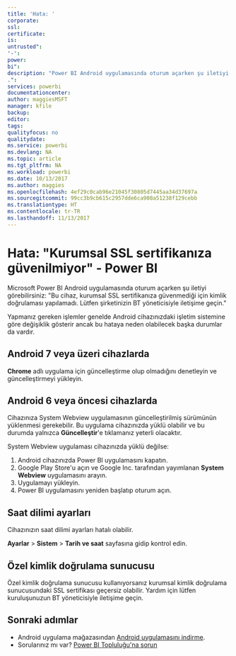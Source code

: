 ```yaml
---
title: 'Hata: '
corporate: 
ssl: 
certificate: 
is: 
untrusted": 
'-': 
power: 
bi": 
description: "Power BI Android uygulamasında oturum açarken şu iletiyi görebilirsiniz: \"Kurumsal SSL sertifikanıza güvenilmediği için kimlik doğrulaması yapılamadı"
.": 
services: powerbi
documentationcenter: 
author: maggiesMSFT
manager: kfile
backup: 
editor: 
tags: 
qualityfocus: no
qualitydate: 
ms.service: powerbi
ms.devlang: NA
ms.topic: article
ms.tgt_pltfrm: NA
ms.workload: powerbi
ms.date: 10/13/2017
ms.author: maggies
ms.openlocfilehash: 4ef29c0cab96e21045f30805d7445aa34d37697a
ms.sourcegitcommit: 99cc3b9cb615c2957dde6ca908a51238f129cebb
ms.translationtype: HT
ms.contentlocale: tr-TR
ms.lasthandoff: 11/13/2017
---
```

# <a name="error-corporate-ssl-certificate-is-untrusted---power-bi"></a>Hata: "Kurumsal SSL sertifikanıza güvenilmiyor" - Power BI
Microsoft Power BI Android uygulamasında oturum açarken şu iletiyi görebilirsiniz: "Bu cihaz, kurumsal SSL sertifikanıza güvenmediği için kimlik doğrulaması yapılamadı. Lütfen şirketinizin BT yöneticisiyle iletişime geçin." 

Yapmanız gereken işlemler genelde Android cihazınızdaki işletim sistemine göre değişiklik gösterir ancak bu hataya neden olabilecek başka durumlar da vardır.

## <a name="on-android-7-or-later"></a>Android 7 veya üzeri cihazlarda
**Chrome** adlı uygulama için güncelleştirme olup olmadığını denetleyin ve güncelleştirmeyi yükleyin.

## <a name="on-android-6-and-earlier"></a>Android 6 veya öncesi cihazlarda
Cihazınıza System Webview uygulamasının güncelleştirilmiş sürümünün yüklenmesi gerekebilir. Bu uygulama cihazınızda yüklü olabilir ve bu durumda yalnızca **Güncelleştir**'e tıklamanız yeterli olacaktır.

System Webview uygulaması cihazınızda yüklü değilse:

1. Android cihazınızda Power BI uygulamasını kapatın.
2. Google Play Store'u açın ve Google Inc. tarafından yayımlanan **System Webview** uygulamasını arayın.
3. Uygulamayı yükleyin.
4. Power BI uygulamasını yeniden başlatıp oturum açın.

## <a name="time-zone-settings"></a>Saat dilimi ayarları
Cihazınızın saat dilimi ayarları hatalı olabilir. 

**Ayarlar** > **Sistem** > **Tarih ve saat** sayfasına gidip kontrol edin.

## <a name="custom-authentication-server"></a>Özel kimlik doğrulama sunucusu
Özel kimlik doğrulama sunucusu kullanıyorsanız kurumsal kimlik doğrulama sunucusundaki SSL sertifikası geçersiz olabilir. Yardım için lütfen kuruluşunuzun BT yöneticisiyle iletişime geçin.

## <a name="next-steps"></a>Sonraki adımlar
* Android uygulama mağazasından [Android uygulamasını indirme](http://go.microsoft.com/fwlink/?LinkID=544867).
* Sorularınız mı var? [Power BI Topluluğu'na sorun](http://community.powerbi.com/)

